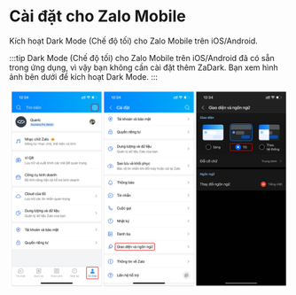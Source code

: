 # Cài đặt cho Zalo Mobile

Kích hoạt Dark Mode (Chế độ tối) cho Zalo Mobile trên iOS/Android.

:::tip
Dark Mode (Chế độ tối) cho Zalo Mobile trên iOS/Android đã có sẵn trong ứng dụng, vì vậy bạn không cần cài đặt thêm ZaDark. Bạn xem hình ảnh bên dưới để kích hoạt Dark Mode.
:::

![](./img/turn-on-dark-mode-for-zalo-mobile.jpeg)

